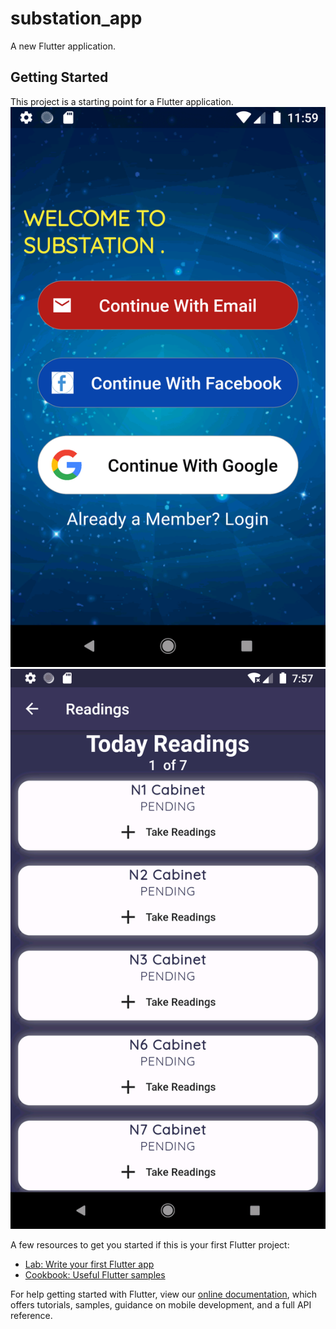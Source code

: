 # substation_app

A new Flutter application.

## Getting Started

This project is a starting point for a Flutter application.
![You Text](screenshoots/Screenshot_1611953956.png
)
![You Text](screenshoots/Screenshot_1612112253.png
)


A few resources to get you started if this is your first Flutter project:

- [Lab: Write your first Flutter app](https://flutter.dev/docs/get-started/codelab)
- [Cookbook: Useful Flutter samples](https://flutter.dev/docs/cookbook)

For help getting started with Flutter, view our
[online documentation](https://flutter.dev/docs), which offers tutorials,
samples, guidance on mobile development, and a full API reference.
